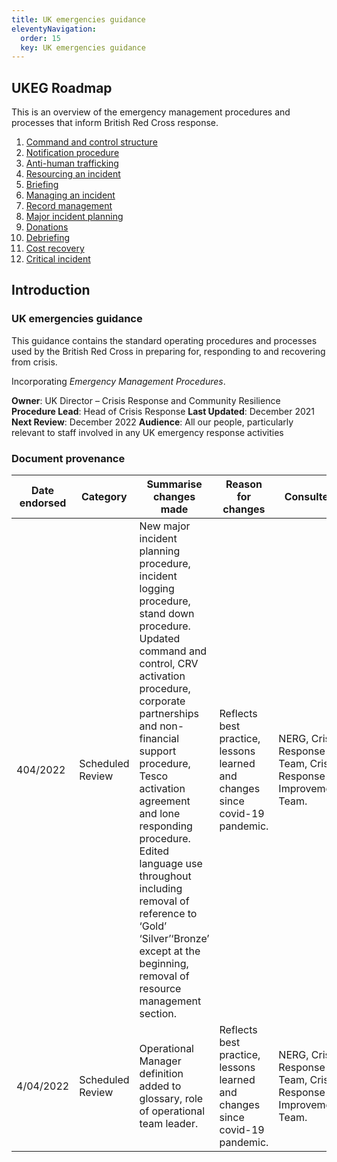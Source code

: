 ```yaml
---
title: UK emergencies guidance
eleventyNavigation:
  order: 15
  key: UK emergencies guidance
---
```


## UKEG Roadmap

This is an overview of the emergency management procedures and processes that inform British Red Cross response.

1. [Command and control structure](./command-and-control-structure/)
2. [Notification procedure](./notification-procedure/)
3. [Anti-human trafficking](./anti-human-trafficking/)
4. [Resourcing an incident](./resourcing-an-incident/)
5. [Briefing](./briefing)
6. [Managing an incident](./managing-an-incident/)
7. [Record management](./record-management/)
8. [Major incident planning](./major-incident-planning/)
9. [Donations](./donations/)
10. [Debriefing](./debriefing/)
11. [Cost recovery](./cost-recovery/)
12. [Critical incident](./critical-incident)

## Introduction

### UK emergencies guidance

This guidance contains the standard operating procedures and processes used by the British Red Cross in preparing for, responding to and recovering from crisis.

Incorporating *Emergency Management Procedures*.

**Owner**: UK Director – Crisis Response and Community Resilience
**Procedure Lead**: Head of Crisis Response
**Last Updated**: December 2021
**Next Review**: December 2022
**Audience**: All our people, particularly relevant to staff involved in any UK emergency response activities

### Document provenance

|Date endorsed| Category| Summarise changes made| Reason for changes| Consulted| Changes endorsed by|
|---|---|---|---|---|---|
|404/2022| Scheduled Review| New major incident planning procedure, incident logging procedure, stand down procedure. Updated command and control, CRV activation procedure, corporate partnerships and non-financial support procedure, Tesco activation agreement and lone responding procedure. Edited language use throughout including removal of reference to ‘Gold’ ‘Silver’‘Bronze’ except at the beginning, removal of resource management section.| Reflects best practice, lessons learned and changes since covid-19 pandemic.| NERG, Crisis Response Team, Crisis Response Improvement Team.| NERG|
|4/04/2022| Scheduled Review| Operational Manager definition added to glossary, role of operational team leader.| Reflects best practice, lessons learned and changes since covid-19 pandemic.| NERG, Crisis Response Team, Crisis Response Improvement Team.|NERG|
